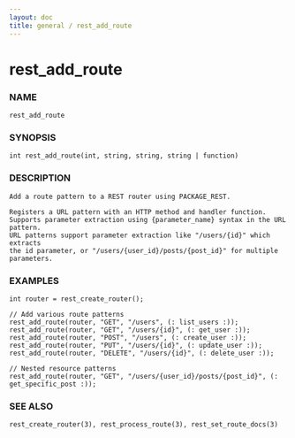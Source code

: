 ```yaml
---
layout: doc
title: general / rest_add_route
---
```

# rest_add_route

### NAME

    rest_add_route

### SYNOPSIS

    int rest_add_route(int, string, string, string | function)

### DESCRIPTION

    Add a route pattern to a REST router using PACKAGE_REST.

    Registers a URL pattern with an HTTP method and handler function.
    Supports parameter extraction using {parameter_name} syntax in the URL pattern.
    URL patterns support parameter extraction like "/users/{id}" which extracts 
    the id parameter, or "/users/{user_id}/posts/{post_id}" for multiple parameters.

### EXAMPLES

    int router = rest_create_router();
    
    // Add various route patterns
    rest_add_route(router, "GET", "/users", (: list_users :));
    rest_add_route(router, "GET", "/users/{id}", (: get_user :));
    rest_add_route(router, "POST", "/users", (: create_user :));
    rest_add_route(router, "PUT", "/users/{id}", (: update_user :));
    rest_add_route(router, "DELETE", "/users/{id}", (: delete_user :));
    
    // Nested resource patterns
    rest_add_route(router, "GET", "/users/{user_id}/posts/{post_id}", (: get_specific_post :));

### SEE ALSO

    rest_create_router(3), rest_process_route(3), rest_set_route_docs(3)

